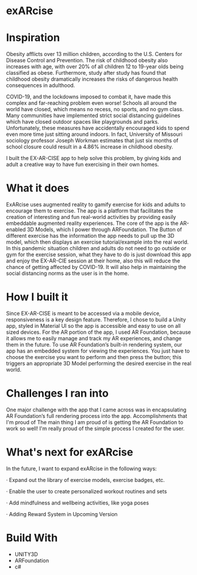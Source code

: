 # exARcise

# Inspiration
Obesity afflicts over 13 million children, according to the U.S. Centers for Disease Control and Prevention. The risk of childhood obesity also increases with age, with over 20%
of all children 12 to 19-year olds being classified as obese. Furthermore, study after study has found that childhood obesity dramatically increases the risks of dangerous health 
consequences in adulthood.

COVID-19, and the lockdowns imposed to combat it, have made this complex and far-reaching problem even worse!
Schools all around the world have closed, which means no recess, no sports, and no gym class. Many communities have implemented strict social distancing guidelines which have 
closed outdoor spaces like playgrounds and parks. Unfortunately, these measures have accidentally encouraged kids to spend even more time just sitting around indoors. In fact, 
University of Missouri sociology professor Joseph Workman estimates that just six months of school closure could result in a 4.86% increase in childhood obesity.

I built the EX-AR-CISE app to help solve this problem, by giving kids and adult a creative way to have fun exercising in their own homes.

# What it does
ExARcise uses augmented reality to gamify exercise for kids and adults to encourage them to exercise. The app is a platform that facilitates the creation of interesting and fun 
real-world activities by providing easily embeddable augmented reality experiences.
The core of the app is the AR-enabled 3D Models, which I power through ARFoundation. The Button of different exercise has the information the app needs to pull up the 3D model,
which then displays an exercise tutorial/example into the real world. 
In this pandemic situation children and adults do not need to go outside or gym for the exercise session, what they have to do is just download this app and enjoy the EX-AR-CIE 
session at their home, also this will reduce the chance of getting affected by COVID-19. It will also help in maintaining the social distancing norms as the user is in the home.

# How I built it
Since EX-AR-CISE is meant to be accessed via a mobile device, responsiveness is a key design feature. Therefore, I chose to build a Unity app, styled in Material UI so the app 
is accessible and easy to use on all sized devices. 
For the AR portion of the app, I used AR Foundation, because it allows me to easily manage and track my AR experiences, and change them in the future. To use AR Foundation’s 
built-in rendering system, our app has an embedded system for viewing the experiences. You just have to choose the exercise you want to perform and then press the button; this
triggers an appropriate 3D Model performing the desired exercise in the real world.

# Challenges I ran into
One major challenge with the app that I came across was in encapsulating AR Foundation’s full rendering process into the app.
Accomplishments that I'm proud of
The main thing I am proud of is getting the AR Foundation to work so well! I'm really proud of the simple process I created for the user.

# What's next for exARcise
In the future, I want to expand exARcise in the following ways:

· Expand out the library of exercise models, exercise badges, etc.

· Enable the user to create personalized workout routines and sets

· Add mindfulness and wellbeing activities, like yoga poses

· Adding Reward System in Upcoming Version

# Build With
* UNITY3D
* ARFoundation
* c#

